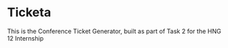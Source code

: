 # Ticketa
This is the Conference Ticket Generator, built as part of Task 2 for the HNG 12 Internship
